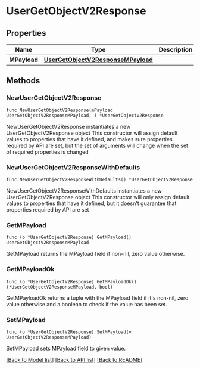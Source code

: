 # UserGetObjectV2Response

## Properties

Name | Type | Description | Notes
------------ | ------------- | ------------- | -------------
**MPayload** | [**UserGetObjectV2ResponseMPayload**](UserGetObjectV2ResponseMPayload.md) |  | 

## Methods

### NewUserGetObjectV2Response

`func NewUserGetObjectV2Response(mPayload UserGetObjectV2ResponseMPayload, ) *UserGetObjectV2Response`

NewUserGetObjectV2Response instantiates a new UserGetObjectV2Response object
This constructor will assign default values to properties that have it defined,
and makes sure properties required by API are set, but the set of arguments
will change when the set of required properties is changed

### NewUserGetObjectV2ResponseWithDefaults

`func NewUserGetObjectV2ResponseWithDefaults() *UserGetObjectV2Response`

NewUserGetObjectV2ResponseWithDefaults instantiates a new UserGetObjectV2Response object
This constructor will only assign default values to properties that have it defined,
but it doesn't guarantee that properties required by API are set

### GetMPayload

`func (o *UserGetObjectV2Response) GetMPayload() UserGetObjectV2ResponseMPayload`

GetMPayload returns the MPayload field if non-nil, zero value otherwise.

### GetMPayloadOk

`func (o *UserGetObjectV2Response) GetMPayloadOk() (*UserGetObjectV2ResponseMPayload, bool)`

GetMPayloadOk returns a tuple with the MPayload field if it's non-nil, zero value otherwise
and a boolean to check if the value has been set.

### SetMPayload

`func (o *UserGetObjectV2Response) SetMPayload(v UserGetObjectV2ResponseMPayload)`

SetMPayload sets MPayload field to given value.



[[Back to Model list]](../README.md#documentation-for-models) [[Back to API list]](../README.md#documentation-for-api-endpoints) [[Back to README]](../README.md)


